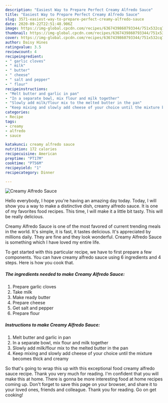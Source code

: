 ```yaml
---
description: "Easiest Way to Prepare Perfect Creamy Alfredo Sauce"
title: "Easiest Way to Prepare Perfect Creamy Alfredo Sauce"
slug: 3571-easiest-way-to-prepare-perfect-creamy-alfredo-sauce
date: 2020-09-22T22:51:48.906Z
image: https://img-global.cpcdn.com/recipes/6367439860793344/751x532cq70/creamy-alfredo-sauce-recipe-main-photo.jpg
thumbnail: https://img-global.cpcdn.com/recipes/6367439860793344/751x532cq70/creamy-alfredo-sauce-recipe-main-photo.jpg
cover: https://img-global.cpcdn.com/recipes/6367439860793344/751x532cq70/creamy-alfredo-sauce-recipe-main-photo.jpg
author: Daisy Hines
ratingvalue: 3.5
reviewcount: 4
recipeingredient:
- " garlic cloves"
- " milk"
- " butter"
- " cheese"
- " salt and pepper"
- " flour"
recipeinstructions:
- "Melt butter and garlic in pan"
- "In a separate bowl, mix flour and milk together"
- "Slowly add milk/flour mix to the melted butter in the pan"
- "Keep mixing and slowly add cheese of your choice until the mixture becomes thick and creamy"
categories:
- Recipe
tags:
- creamy
- alfredo
- sauce

katakunci: creamy alfredo sauce 
nutrition: 172 calories
recipecuisine: American
preptime: "PT17M"
cooktime: "PT56M"
recipeyield: "1"
recipecategory: Dinner

---
```



![Creamy Alfredo Sauce](https://img-global.cpcdn.com/recipes/6367439860793344/751x532cq70/creamy-alfredo-sauce-recipe-main-photo.jpg)

Hello everybody, I hope you're having an amazing day today. Today, I will show you a way to make a distinctive dish, creamy alfredo sauce. It is one of my favorites food recipes. This time, I will make it a little bit tasty. This will be really delicious.



Creamy Alfredo Sauce is one of the most favored of current trending meals in the world. It's simple, it is fast, it tastes delicious. It's appreciated by millions daily. They are fine and they look wonderful. Creamy Alfredo Sauce is something which I have loved my entire life.


To get started with this particular recipe, we have to first prepare a few components. You can have creamy alfredo sauce using 6 ingredients and 4 steps. Here is how you cook that.

<!--inarticleads1-->

##### The ingredients needed to make Creamy Alfredo Sauce:

1. Prepare  garlic cloves
1. Take  milk
1. Make ready  butter
1. Prepare  cheese
1. Get  salt and pepper
1. Prepare  flour




<!--inarticleads2-->

##### Instructions to make Creamy Alfredo Sauce:

1. Melt butter and garlic in pan
1. In a separate bowl, mix flour and milk together
1. Slowly add milk/flour mix to the melted butter in the pan
1. Keep mixing and slowly add cheese of your choice until the mixture becomes thick and creamy




So that's going to wrap this up with this exceptional food creamy alfredo sauce recipe. Thank you very much for reading. I'm confident that you will make this at home. There is gonna be more interesting food at home recipes coming up. Don't forget to save this page on your browser, and share it to your loved ones, friends and colleague. Thank you for reading. Go on get cooking!

